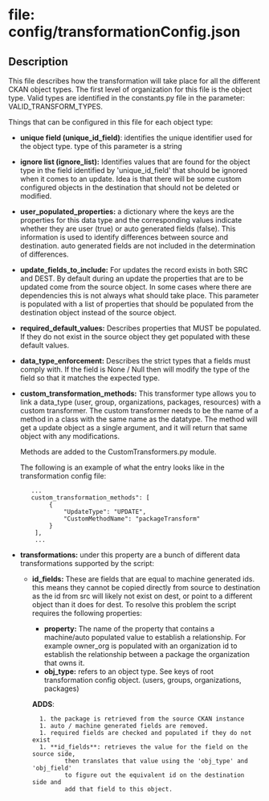 # file: config/transformationConfig.json

## Description
This file describes how the transformation will take place for all the different
CKAN object types.  The first level of organization for this file is the object
type.  Valid types are identified in the constants.py file in the parameter:
VALID_TRANSFORM_TYPES.

Things that can be configured in this file for each object type:
* **unique field (unique_id_field)**: identifies the unique identifier used for the
    object type.  type of this parameter is a string

* **ignore list (ignore_list):** Identifies values that are found for the object type
    in the field identified by 'unique_id_field' that should be ignored when it
    comes to an update.  Idea is that there will be some custom configured objects
    in the destination that should not be deleted or modified.

* **user_populated_properties:** a dictionary where the keys are the properties for this
    data type and the corresponding values indicate whether they are user (true) or
    auto generated fields (false).  This information is used to identify
    differences between source and destination.  auto generated fields are not
    included in the determination of differences.

* **update_fields_to_include:** For updates the record exists in both SRC and
    DEST. By default during an update the properties that are to be updated come
    from the source object.  In some cases where there are dependencies this is
    not always what should take place.  This parameter is populated with a list
    of properties that should be populated from the destination object instead
    of the source object.

* **required_default_values:** Describes properties that MUST be populated.  If
    they do not exist in the source object they get populated with these default
    values.

* **data_type_enforcement:** Describes the strict types that a fields must comply
    with.  If the field is None / Null then will modify the type of the field so
    that it matches the expected type.

* **custom_transformation_methods:** This transformer type allows you to link a
    data_type (user, group, organizations, packages, resources) with a custom
    transformer.  The custom transformer needs to be the name of a method in a
    class with the same name as the datatype.  The method will get a update
    object as a single argument, and it will return that same object with any
    modifications.

    Methods are added to the CustomTransformers.py module.

    The following is an example of what the entry looks like in the transformation
    config file:
    ```
       ...
       custom_transformation_methods": [
            {
                "UpdateType": "UPDATE",
                "CustomMethodName": "packageTransform"
            }
        ],
        ...
    ```

* **transformations:** under this property are a bunch of different data
    transformations supported by the script:

    * **id_fields:** These are fields that are equal to machine generated ids.
        this means they cannot be copied directly from source to destination as
        the id from src will likely not exist on dest, or point to a different
        object than it does for dest.  To resolve this problem the script
        requires the following properties:

        * **property:** The name of the property that contains a machine/auto
            populated value to establish a relationship.  For example owner_org
            is populated with an organization id to establish the relationship
            between a package the organization that owns it.
        * **obj_type:** refers to an object type.  See keys of root transformation
            config object.  (users, groups, organizations, packages)

        **ADDS**:

            1. the package is retrieved from the source CKAN instance
            1. auto / machine generated fields are removed.
            1. required fields are checked and populated if they do not exist
            1. **id_fields**: retrieves the value for the field on the source side,
                   then translates that value using the 'obj_type' and 'obj_field'
                   to figure out the equivalent id on the destination side and
                   add that field to this object.

